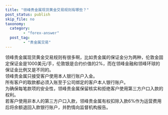 ```yaml
---
title: "领峰贵金属现货黄金交易规则有哪些？"
post_status: publish
skip_file: no
taxonomy:
  category:
        - "forex-answer"
  post_tag:
        - "贵金属交易"
---
```


领峰贵金属现货黄金交易规则有很多啊，比如贵金属的保证金分为两种，伦敦金固定保证金是1000美元/手，伦敦银是合约价值的2%，而在领峰金融和领峰环球的保证金比例又是不同的。  
领峰贵金属只接受客户使用本人银行账户入金。  
所有客户的取款都必须入账至于公司绑定的客户本人银行账户。  
为确保每笔款项的安全性，领峰贵金属保留核实和拒绝客户使用第三方户口入款的权利。  
若客户使用非本人的第三方户口入款，领峰贵金属有权扣除入款6%作为运营费用后将余额退回入款银行账户，并酌情向监督机构报告。
